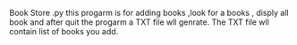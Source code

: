  Book Store .py
 this progarm is for adding books ,look for a books , disply all book and after quit the progarm a TXT file wll genrate.
 The TXT file wll contain list of books you add.